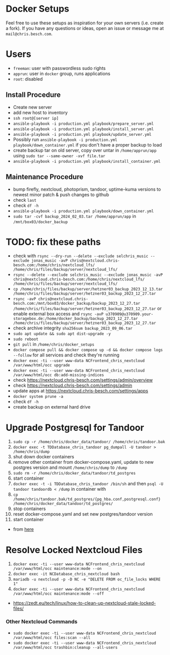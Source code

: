 # Docker Setups
Feel free to use these setups as inspiration for your own servers (i.e. create a fork).
If you have any questions or ideas, open an issue or message me at `mail@chris.besch.com`.

# Users
- `freeman`: user with passwordless sudo rights
- `apprun`: user in `docker` group, runs applications
- `root`: disabled

## Install Procedure
- Create new server
- add new host to inventory
- `ssh root@[server ip]`
- `ansible-playbook -i production.yml playbook/prepare_server.yml`
- `ansible-playbook -i production.yml playbook/install_server.yml`
- `ansible-playbook -i production.yml playbook/update_server.yml`
- Possibly run `ansible-playbook -i production.yml playbook/down_container.yml` if you don't have a proper backup to load
- create backup tar on old server, copy over untar in `/home/apprun/app` using `sudo tar --same-owner -xvf file.tar`
- `ansible-playbook -i production.yml playbook/install_container.yml`

## Maintenance Procedure
- bump firefly, nextcloud, photoprism, tandoor, uptime-kuma versions to newest minor patch & push changes to github
- check `last`
- check `df -h`
- `ansible-playbook -i production.yml playbook/down_container.yml`
- `sudo tar -cvf backup_2024_02_03.tar /home/apprun/app` in `/mnt/box03/docker_backup`
# TODO: fix these paths
- check with `rsync --dry-run --delete --exclude selchris_music --exclude jonas_music -avP chris@nextcloud.chris-besch.com:/home/chris/nextcloud_lfs/ /home/chris/files/backup/server/nextcloud_lfs/`
- `rsync --delete --exclude selchris_music --exclude jonas_music -avP chris@nextcloud.chris-besch.com:/home/chris/nextcloud_lfs/ /home/chris/files/backup/server/nextcloud_lfs/`
- `cp /home/chris/files/backup/server/hetzner03_backup_2023_12_13.tar /home/chris/files/backup/server/hetzner03_backup_2023_12_27.tar`
- `rsync -avP chris@nextcloud.chris-besch.com:/mnt/box03/docker_backup/backup_2023_12_27.tar /home/chris/files/backup/server/hetzner03_backup_2023_12_27.tar`
    or enable external box access and `rsync -avP u370909@u370909.your-storagebox.de:/home/docker_backup/backup_2023_12_27.tar /home/chris/files/backup/server/hetzner03_backup_2023_12_27.tar`
- check archive integrity `sha256sum backup_2023_09_06.tar`
- `sudo apt update && sudo apt dist-upgrade -y`
- `sudo reboot`
- `git pull` in `/home/chris/docker_setups`
- `docker compose pull && docker compose up -d && docker compose logs --follow` for all services and check they're running
- `docker exec -ti --user www-data NCFrontend_chris_nextcloud /var/www/html/occ upgrade`
- `docker exec -ti --user www-data NCFrontend_chris_nextcloud /var/www/html/occ db:add-missing-indices`
- check https://nextcloud.chris-besch.com/settings/admin/overview
- check https://nextcloud.chris-besch.com/settings/admin
- update apps at https://nextcloud.chris-besch.com/settings/apps
- `docker system prune -a`
- check `df -h`
- create backup on external hard drive


# Upgrade Postgresql for Tandoor
1. `sudo cp -r /home/chris/docker_data/tandoor/ /home/chris/tandoor.bak`
2. `docker exec -t TDDatabase_chris_tandoor pg_dumpall -U tandoor > /home/chris/dump`
3. shut down docker containers
4. remove other container from docker-compose.yaml, update to new postgres version and mount `/home/chris/dump` to `/dump`
5. `sudo rm -r /home/chris/docker_data/tandoor/td_postgres`
6. start container
7. `docker exec -t -i TDDatabase_chris_tandoor /bin/sh` and then `psql -U tandoor tandoordb < /dump` in container with 
9. `cp /home/chris/tandoor.bak/td_postgres/{pg_hba.conf,postgresql.conf} /home/chris/docker_data/tandoor/td_postgres/`
10. stop containers
11. reset docker-compose.yaml and set new postgres/tandoor version
12. start container

- from [here](https://openqa-bites.github.io/posts/2023/2023-11-23-upgrade_a_postgresql_container_to_a_new_major_version)

# Resolve Locked Nextcloud Files
1. `docker exec -ti --user www-data NCFrontend_chris_nextcloud /var/www/html/occ maintenance:mode --on`
2. `docker exec -it NCDatabase_chris_nextcloud bash`
3. `mariadb -u nextcloud -p -D NC -e "DELETE FROM oc_file_locks WHERE 1"`
4. `docker exec -ti --user www-data NCFrontend_chris_nextcloud /var/www/html/occ maintenance:mode --off`
- https://zedt.eu/tech/linux/how-to-clean-up-nextcloud-stale-locked-files/


### Other Nextcloud Commands
- `sudo docker exec -ti --user www-data NCFrontend_chris_nextcloud /var/www/html/occ files:scan --all`
- `sudo docker exec -ti --user www-data NCFrontend_chris_nextcloud /var/www/html/occ trashbin:cleanup --all-users`
